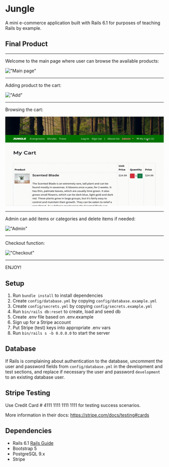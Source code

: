 # Jungle

A mini e-commerce application built with Rails 6.1 for purposes of teaching Rails by example.

## Final Product

***
Welcome to the main page where user can browse the available products:

!["Main page"](https://github.com/Markjust1/jungle-rails/blob/master/public/images/main.gif)

-----------------------------------------------------------------------------------

Adding product to the cart:

!["Add"](https://github.com/Markjust1/jungle-rails/blob/master/public/images/add.gif)

-----------------------------------------------------------------------------------

Browsing the cart:

!["Cart"](https://github.com/Markjust1/jungle-rails/blob/master/public/images/cart.gif)

-----------------------------------------------------------------------------------

Admin can add items or categories and delete items if needed:

!["Admin"](https://github.com/Markjust1/jungle-rails/blob/master/public/images/admin.gif)

-----------------------------------------------------------------------------------

Checkout function:

!["Checkout"](https://github.com/Markjust1/jungle-rails/blob/master/public/images/checkout.gif)

-----------------------------------------------------------------------------------

ENJOY!

## Setup

1. Run `bundle install` to install dependencies
2. Create `config/database.yml` by copying `config/database.example.yml`
3. Create `config/secrets.yml` by copying `config/secrets.example.yml`
4. Run `bin/rails db:reset` to create, load and seed db
5. Create .env file based on .env.example
6. Sign up for a Stripe account
7. Put Stripe (test) keys into appropriate .env vars
8. Run `bin/rails s -b 0.0.0.0` to start the server

## Database

If Rails is complaining about authentication to the database, uncomment the user and password fields from `config/database.yml` in the development and test sections, and replace if necessary the user and password `development` to an existing database user.

## Stripe Testing

Use Credit Card # 4111 1111 1111 1111 for testing success scenarios.

More information in their docs: <https://stripe.com/docs/testing#cards>

## Dependencies

- Rails 6.1 [Rails Guide](http://guides.rubyonrails.org/v6.1/)
- Bootstrap 5
- PostgreSQL 9.x
- Stripe
